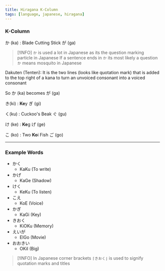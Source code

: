 ```yaml
---
title: Hiragana K-Column
tags: [language, japanese, hiragana]
---
```


### K-Column

か (ka) : Blade Cutting Stick
が (ga)

 > [!INFO]
 > `か` is used a lot in Japanese as its the question marking particle in Japanese
 > If a sentence ends in `か` its most likely a question
 > `か` means mosquito in Japanese

Dakuten (Tenten): It is the two lines (looks like quotation mark) that is added to the top right of a kana to turn an unvoiced consonant into a voiced consonant

So か (ka) becomes が (ga)

き(ki) : **Ke**y
ぎ (gi)

く(ku) : Cuckoo's Beak
ぐ (gu)

け (ke) : **Ke**g
げ (ge)

こ (ko) : Two **Ko**i Fish
ご (go)

---

### Example Words

* かく
	 * KaKu (To write)
* かげ 
	* KaGe (Shadow)
* けく
	* KeKu (To listen)
* こえ
	* KoE (Voice)
* かぎ
	* KaGi (Key)
* きおく
	* KiOKu (Memory)
* えいが 
	* EIGo (Movie)
* おおきい 
	* OKiI (Big)

 > [!INFO]
 > In Japanese corner brackets `⌈きおく⌋` is used to signify quotation marks and titles
